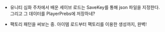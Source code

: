 - 유니티 심화 주차에서 배운 세이브 로드는 SaveKey를 통해 json 파일을 지정한다. 그리고 그 데이터를 PlayerPrebs에 저장하네?

- 팩토리 패턴을 써보는 중. 아이템 로드부터 팩토리를 이용한 생성까지, 완벽!